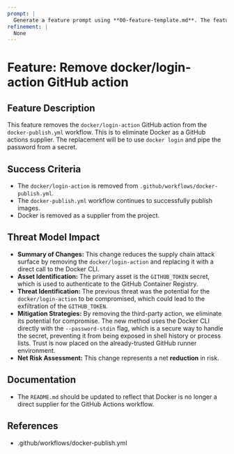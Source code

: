 ```yaml
---
prompt: |
  Generate a feature prompt using **00-feature-template.md**. The feature is to remove the docker/login-action GitHub action without breaking the build and so eliminate Docker as a GitHub actions supplier.
refinement: |
  None
---
```


# Feature: Remove docker/login-action GitHub action

## Feature Description

This feature removes the `docker/login-action` GitHub action from the `docker-publish.yml` workflow. This is to eliminate Docker as a GitHub actions supplier. The replacement will be to use `docker login` and pipe the password from a secret.

## Success Criteria

- The `docker/login-action` is removed from `.github/workflows/docker-publish.yml`.
- The `docker-publish.yml` workflow continues to successfully publish images.
- Docker is removed as a supplier from the project.

## Threat Model Impact

- **Summary of Changes:** This change reduces the supply chain attack surface by removing the `docker/login-action` and replacing it with a direct call to the Docker CLI.
- **Asset Identification:** The primary asset is the `GITHUB_TOKEN` secret, which is used to authenticate to the GitHub Container Registry.
- **Threat Identification:** The previous threat was the potential for the `docker/login-action` to be compromised, which could lead to the exfiltration of the `GITHUB_TOKEN`.
- **Mitigation Strategies:** By removing the third-party action, we eliminate its potential for compromise. The new method uses the Docker CLI directly with the `--password-stdin` flag, which is a secure way to handle the secret, preventing it from being exposed in shell history or process lists. Trust is now placed on the already-trusted GitHub runner environment.
- **Net Risk Assessment:** This change represents a net **reduction** in risk.

## Documentation

- The `README.md` should be updated to reflect that Docker is no longer a direct supplier for the GitHub Actions workflow.

## References

- .github/workflows/docker-publish.yml